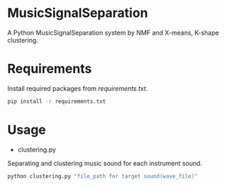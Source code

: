 # MusicSignalSeparation
A Python MusicSignalSeparation system by NMF and X-means, K-shape clustering.

# Requirements
Install required packages from _requirements.txt_.
```bash
pip install -r requirements.txt
```
# Usage
* clustering.py

Separating and clustering music sound for each instrument sound.
```bash
python clustering.py "file_path for target sound(wave_file)"
```
